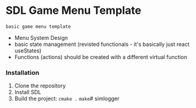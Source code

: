 # SDL Game Menu Template

<code>basic game menu template</code>

- Menu System Design
- basic state management (revisted functionals - it's basically just react useStates)
- Functions (actions) should be created with a different virtual function

### Installation
1. Clone the repository
2. Install SDL
3. Build the project:
<code>cmake .</code>
<code>make</code># simlogger
